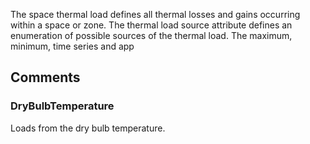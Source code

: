 The space thermal load defines all thermal losses and gains occurring within a space or zone. The thermal load source attribute defines an enumeration of possible sources of the thermal load. The maximum, minimum, time series and app

<!-- end of short definition -->



## Comments

### DryBulbTemperature

Loads from the dry bulb temperature.

